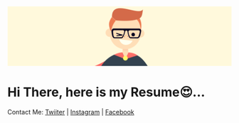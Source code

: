 ![logo](https://github.com/VenkyRock0/MyResume/blob/main/assets/A_IT_GUY.png)
# Hi There, here is my Resume😍...

<!--
Here some ideas to get Started:

- I'm Corrently Persuing MCA in CMRIT,Bangalore.
- I Completed my Bachelor of Computer Appliction at SRS First Grade College, Chitradurga, Karnataka.
- I also Completed my 12th and !0th in st.Aloysius College, Harihar, Karnakata.


-My Hobiies are:
-Playing Cricket
-Watching TV
-Listening Podcasts

-Projects:
-College Portal using Android - Completed
-Live Cricket Scoreboard Using Python - In Progress
-Online Shopping Website - In Progress
-Automatic Solar Tracking System using IoT - In Progress

-Achievements:
-Got Second Price at Taluk Level Kabbaddi Tourniment.
-Participated in Inter-State level ABACUS competition on 2012 organised in Hoskote,Karnataka

-PERSONAL DETAILS
-Date of Birth : 27.11.1999
-Gender : Male
-Nationality : Indian
-Marital Status : Single
-Languages Known : English, Kannada, Hindi

-Technical Skills
-Languages: C (Intermediate), C ++ (Intermediate), JAVA.
-Software: Windows XP, 7, 8.1, 10, Unix
-Database: MYSQL, Oracle
-->

Contact Me:
[Twiiter](https://twitter.com/_VenkateshVenky?t=ldyXoE0cfbSLWxPVL0CIBw&s=09)
 | [Instagram](https://instagram.com/venkyrock0?utm_medium=copy_link) | [Facebook](https://www.facebook.com/VenkyRock0)
